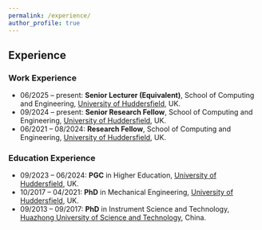 ```yaml
---
permalink: /experience/
author_profile: true
---
```


## Experience
### Work Experience
- 06/2025 – present: **Senior Lecturer (Equivalent)**, School of Computing and Engineering, [University of Huddersfield](https://www.hud.ac.uk/), UK.
- 09/2024 – present: **Senior Research Fellow**, School of Computing and Engineering, [University of Huddersfield](https://www.hud.ac.uk/), UK.
- 06/2021 – 08/2024: **Research Fellow**, School of Computing and Engineering, [University of Huddersfield](https://www.hud.ac.uk/), UK.

### Education Experience
- 09/2023 – 06/2024: **PGC** in Higher Education, [University of Huddersfield](https://www.hud.ac.uk/), UK.
- 10/2017 – 04/2021: **PhD** in Mechanical Engineering, [University of Huddersfield](https://www.hud.ac.uk/), UK.
- 09/2013 – 09/2017: **PhD** in Instrument Science and Technology, [Huazhong University of Science and Technology](https://english.hust.edu.cn/), China.
